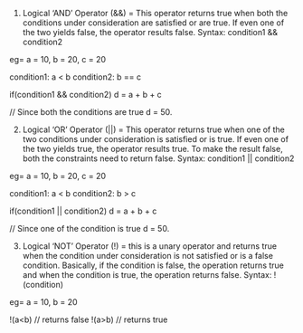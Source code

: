 1. Logical ‘AND’ Operator (&&) = This operator returns true when both the conditions under consideration are satisfied or are true.
                                 If even one of the two yields false, the operator results false.
   Syntax: condition1 && condition2
    
eg=
   a = 10, b = 20, c = 20

   condition1: a < b
   condition2: b == c

   if(condition1 && condition2)
   d = a + b + c

   // Since both the conditions are true
   d = 50.

2. Logical ‘OR’ Operator (||) = This operator returns true when one of the two conditions under consideration is satisfied or 
                                is true. If even one of the two yields true, the operator results true.
                                To make the result false, both the constraints need to return false.
   Syntax: condition1 || condition2

eg=
  a = 10, b = 20, c = 20

  condition1: a < b
  condition2: b > c

  if(condition1 || condition2)
  d = a + b + c

  // Since one of the condition is true
  d = 50.

3. Logical ‘NOT’ Operator (!) = this is a unary operator and returns true when the condition under consideration is not satisfied
                                or is a false condition. Basically, if the condition is false, the operation returns true and 
                                when the condition is true, the operation returns false.
   Syntax: !(condition)

eg=
  a = 10, b = 20

  !(a<b) // returns false
  !(a>b) // returns true